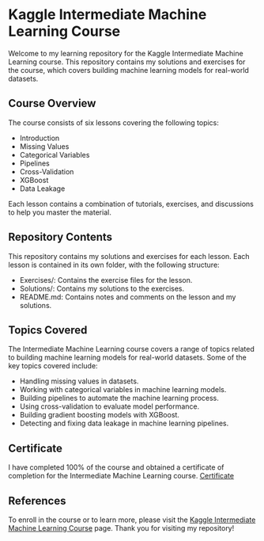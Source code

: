 # Kaggle Intermediate Machine Learning Course

Welcome to my learning repository for the Kaggle Intermediate Machine Learning course. This repository contains my solutions and exercises for the course, which covers building machine learning models for real-world datasets.

## Course Overview
The course consists of six lessons covering the following topics:

* Introduction
* Missing Values
* Categorical Variables
* Pipelines
* Cross-Validation
* XGBoost
* Data Leakage


Each lesson contains a combination of tutorials, exercises, and discussions to help you master the material.

## Repository Contents
This repository contains my solutions and exercises for each lesson. Each lesson is contained in its own folder, with the following structure:

* Exercises/: Contains the exercise files for the lesson.
* Solutions/: Contains my solutions to the exercises.
* README.md: Contains notes and comments on the lesson and my solutions.

## Topics Covered
The Intermediate Machine Learning course covers a range of topics related to building machine learning models for real-world datasets. Some of the key topics covered include:

* Handling missing values in datasets.
* Working with categorical variables in machine learning models.
* Building pipelines to automate the machine learning process.
* Using cross-validation to evaluate model performance.
* Building gradient boosting models with XGBoost.
* Detecting and fixing data leakage in machine learning pipelines.

## Certificate
I have completed 100% of the course and obtained a certificate of completion for the Intermediate Machine Learning course.
[Certificate](https://www.kaggle.com/learn/certification/edwarj/intermediate-machine-learning)
## References
To enroll in the course or to learn more, please visit the [Kaggle Intermediate Machine Learning Course](https://www.kaggle.com/learn/intermediate-machine-learning) page. Thank you for visiting my repository!